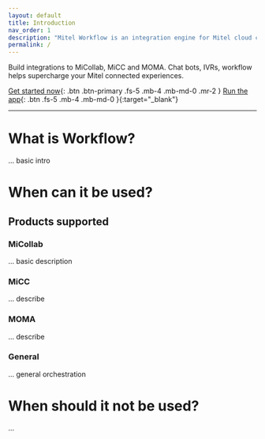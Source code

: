 ```yaml
---
layout: default
title: Introduction
nav_order: 1
description: "Mitel Workflow is an integration engine for Mitel cloud connected products like MiCollab, MiCC and MOMA"
permalink: /
---
```


Build integrations to MiCollab, MiCC and MOMA. Chat bots, IVRs, workflow helps supercharge your Mitel connected experiences.

[Get started now](getting-started){: .btn .btn-primary .fs-5 .mb-4 .mb-md-0 .mr-2 } [Run the app](https://workflow.mitel.io){: .btn .fs-5 .mb-4 .mb-md-0 }{:target="_blank"}

---

# What is Workflow?

... basic intro

# When can it be used? 

## Products supported

### MiCollab

... basic description

### MiCC

... describe

### MOMA

... describe

### General

... general orchestration

# When should it not be used?

... 